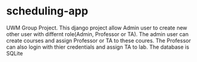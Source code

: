 # scheduling-app
UWM Group Project. This django project allow Admin user to create new other user with differnt role(Admin, Professor or TA). The admin user can create courses and assign Professor or TA to these coures. The Professor can also login with thier credentials and assign TA to lab. The database is SQLite

